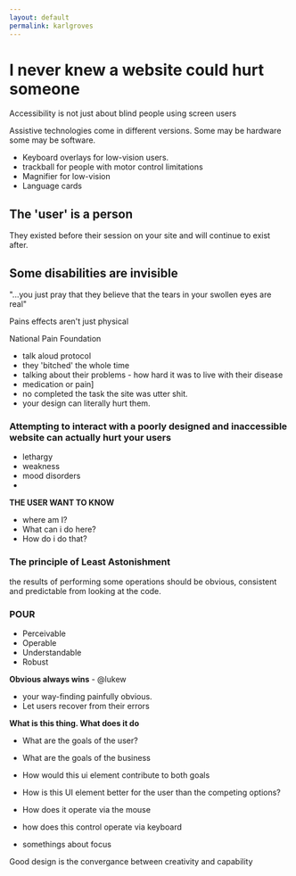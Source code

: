 ```yaml
---
layout: default
permalink: karlgroves
---
```


# I never knew a website could hurt someone

Accessibility is not just about blind people using screen users

Assistive technologies come in different versions. Some may be hardware some may be software.

- Keyboard overlays for low-vision users.
- trackball for people with motor control limitations
- Magnifier for low-vision
- Language cards

## The 'user' is a person

They existed before their session on your site and will continue to exist after.

## Some disabilities are invisible

"...you just pray that they believe that the tears in your swollen eyes are real"

Pains effects aren't just physical

National Pain Foundation
- talk aloud protocol
- they 'bitched' the whole time
- talking about their problems - how hard it was to live with their disease
- medication or pain]
- no completed the task the site was utter shit.
- your design can literally hurt them.

### Attempting to interact with a poorly designed and inaccessible website can actually hurt your users

- lethargy
- weakness
- mood disorders
-

**THE USER WANT TO KNOW**

- where am I?
- What can i do here?
- How do i do that?

### The principle of Least Astonishment

the results of performing some operations should be obvious, consistent and predictable from looking at the code.

### POUR

- Perceivable
- Operable
- Understandable
- Robust

**Obvious always wins** - @lukew

-  your way-finding painfully obvious.
- Let users recover from their errors

**What is this thing. What does it do**

- What are the goals of the user?
- What are the goals of the business
- How would this ui element contribute to both goals
- How is this UI element better for the user than the competing options?

- How does it operate via the mouse
- how does this control operate via keyboard
- somethings about focus

Good design is the convergance between creativity and capability
